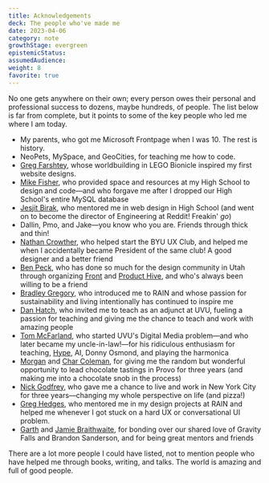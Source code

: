 ```yaml
---
title: Acknowledgements
deck: The people who've made me
date: 2023-04-06
category: note
growthStage: evergreen
epistemicStatus: 
assumedAudience: 
weight: 8
favorite: true
---
```


No one gets anywhere on their own; every person owes their personal and professional success to dozens, maybe hundreds, of people. The list below is far from complete, but it points to some of the key people who led me where I am today.

* My parents, who got me Microsoft Frontpage when I was 10. The rest is history.
* NeoPets, MySpace, and GeoCities, for teaching me how to code.
* [Greg Farshtey](https://en.wikipedia.org/wiki/Greg_Farshtey), whose worldbuilding in LEGO Bionicle inspired my first website designs.
* [Mike Fisher](https://www.linkedin.com/in/mike-fischer-95500819/), who provided space and resources at my High School to design and code—and who forgave me after I dropped our High School's entire MySQL database
* [Jesjit Birak](https://www.linkedin.com/in/jesjit-birak-6b401337), who mentored me in web design in High School (and went on to become the director of Engineering at Reddit! Freakin' _go_)
* Dallin, Pmo, and Jake—you know who you are. Friends through thick and thin!
* [Nathan Crowther](https://www.linkedin.com/in/njcrowther/), who helped start the BYU UX Club, and helped me when I accidentally became President of the same club! A good designer and a better friend
* [Ben Peck](https://www.linkedin.com/in/bpeck/), who has done so much for the design community in Utah through organizing [Front](https://www.frontutah.com/) and [Product Hive](https://www.producthive.org/), and who's always been willing to be a friend
* [Bradley Gregory](https://www.linkedin.com/in/bradleysgregory/), who introduced me to RAIN and whose passion for sustainability and living intentionally has continued to inspire me
* [Dan Hatch](https://www.linkedin.com/in/daniel-hatch-mfa/), who invited me to teach as an adjunct at UVU, fueling a passion for teaching and giving me the chance to teach and work with amazing people
* [Tom McFarland](https://www.linkedin.com/in/thomas-mcfarland-jr/), who started UVU's Digital Media problem—and who later became my uncle-in-law!—for his ridiculous enthusiasm for teaching, [Hype](https://tumult.com/hype/), AI, Donny Osmond, and playing the harmonica
* [Morgan](https://www.linkedin.com/in/morgancoleman/) and [Char Coleman](https://www.linkedin.com/in/char-coleman-50a9929/), for giving me the random but wonderful opportunity to lead chocolate tastings in Provo for three years (and making me into a chocolate snob in the process)
* [Nick Godfrey](https://www.linkedin.com/in/nigodfrey/), who gave me a chance to live and work in New York City for three years—changing my whole perspective on life (and pizza!)
* [Greg Hedges](https://www.linkedin.com/in/greg-hedges-731baa2/), who mentored me in my design projects at RAIN and helped me whenever I got stuck on a hard UX or conversational UI problem.
* [Garth](https://www.linkedin.com/in/garthdb/) and [Jamie Braithwaite](https://www.linkedin.com/in/jamiebraithwaite/), for bonding over our shared love of Gravity Falls and Brandon Sanderson, and for being great mentors and friends

There are a lot more people I could have listed, not to mention people who have helped me through books, writing, and talks. The world is amazing and full of good people.